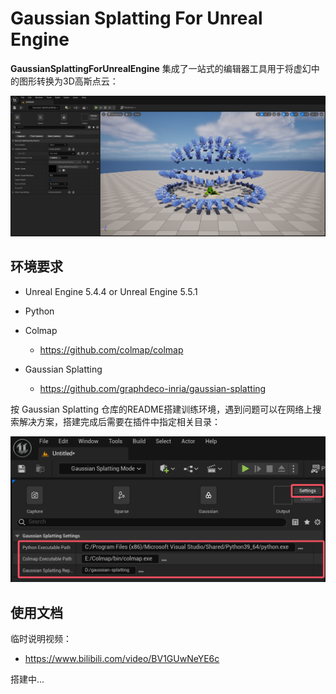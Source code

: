 # Gaussian Splatting For Unreal Engine
**GaussianSplattingForUnrealEngine**  集成了一站式的编辑器工具用于将虚幻中的图形转换为3D高斯点云：

![image-20250118162622141](Resources/image-20250118162622141.png)

## 环境要求

- Unreal Engine 5.4.4 or Unreal Engine 5.5.1
- Python
- Colmap
    - https://github.com/colmap/colmap

- Gaussian Splatting
    -  https://github.com/graphdeco-inria/gaussian-splatting


按 Gaussian Splatting 仓库的README搭建训练环境，遇到问题可以在网络上搜索解决方案，搭建完成后需要在插件中指定相关目录：

![image-20250118190449289](Resources/image-20250118190449289.png)

## 使用文档

临时说明视频：

- https://www.bilibili.com/video/BV1GUwNeYE6c

搭建中...

